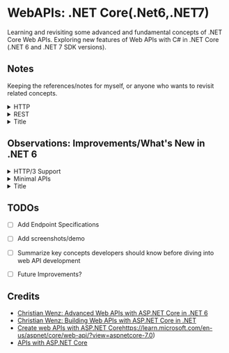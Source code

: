 # WebAPIs: .NET Core(.Net6,.NET7)
Learning and revisiting some advanced and fundamental concepts of .NET Core Web APIs. Exploring new features of Web APIs with C# in .NET Core (.NET 6 and .NET 7 SDK versions).  


## Notes 


Keeping the references/notes for myself, or anyone who wants to revisit related concepts.


<details>
  <summary>HTTP</summary>
  <p>
    &emsp;&emsp;- <a href="https://developer.mozilla.org/en-US/docs/Web/HTTP/Status" target="_blank">HTTP response status codes</a>
  </p>

  <p>
    &emsp;&emsp;- <a href="https://www.debugbear.com/blog/http3-quic-protocol-guide" target="_blank">A Comprehensive Guide To HTTP/3 and QUIC + HTTP/1.1 vs HTTP/2 vs HTTP/3</a>
  </p>

  <p>
    &emsp;&emsp;- <a href="https://datatracker.ietf.org/doc/html/rfc2616" target="_blank">HTTP/1.1 Original Specification</a>
  </p>
</details>


<details>
  <summary>REST</summary>

  <p>
    &emsp;&emsp;- REST is a design concept.
  </p>
  
  <p>
    &emsp;&emsp;- Rest builds on the foundation of HTTP, utilizing its methods, URIs, status codes, and other features to create a scalable and standardized architecture for building web APIs. The principles of REST are designed to align with the capabilities and characteristics of the HTTP protocol.
  </p>

  <details>
  <summary>&emsp;&emsp;More on: REST is built on top of HTTP</summary>

  &emsp;&emsp;&emsp;&emsp;**HTTP Methods (Verbs):**  
  &emsp;&emsp;&emsp;&emsp;&emsp;&emsp;REST relies on standard HTTP methods (verbs) for interactions with resources. The primary methods used in RESTful APIs are GET (retrieve), POST (create), PUT (update/replace), PATCH (partially update), and DELETE (delete).

  &emsp;&emsp;&emsp;&emsp;**Uniform Resource Identifier (URI):**  
  &emsp;&emsp;&emsp;&emsp;&emsp;&emsp;RESTful APIs use URIs to identify resources. URIs are the paths that clients use to access and manipulate resources. For example, /users might represent a collection of users, and /users/123 might represent a specific user with ID 123.

  &emsp;&emsp;&emsp;&emsp;**HTTP Status Codes:**  
  &emsp;&emsp;&emsp;&emsp;&emsp;&emsp;HTTP status codes are used to indicate the result of a client's request. RESTful APIs return status codes such as 200 (OK), 201 (Created), 404 (Not Found), and 500 (Internal Server Error) to convey the outcome of operations.

  &emsp;&emsp;&emsp;&emsp;**Statelessness:**  
  &emsp;&emsp;&emsp;&emsp;&emsp;&emsp;REST adheres to the statelessness constraint, meaning each request from a client to a server must contain all the information needed to understand and fulfill the request. The server does not store the client's state between requests.

  &emsp;&emsp;&emsp;&emsp;**Representation Formats:**  
  &emsp;&emsp;&emsp;&emsp;&emsp;&emsp;REST commonly uses standard data representation formats, such as JSON or XML, for exchanging information between clients and servers. These formats are specified in the HTTP headers (e.g., Content-Type).

  &emsp;&emsp;&emsp;&emsp;**HATEOAS (Hypermedia As The Engine Of Application State):**  
  &emsp;&emsp;&emsp;&emsp;&emsp;&emsp;HATEOAS is a constraint in REST that uses hypermedia links in the response to enable clients to discover and navigate to related resources. Links are embedded in the representation, guiding clients on what actions are possible.

  &emsp;&emsp;&emsp;&emsp;**Cacheability:**  
  &emsp;&emsp;&emsp;&emsp;&emsp;&emsp;HTTP provides mechanisms for caching, and RESTful APIs often leverage caching to improve performance. Cache-related headers, like Cache-Control, can be used to control caching behavior.

  &emsp;&emsp;&emsp;&emsp;**Content Negotiation:**  
  &emsp;&emsp;&emsp;&emsp;&emsp;&emsp;Content negotiation, facilitated by HTTP headers such as Accept and Content-Type, allows clients and servers to agree on the format of the representation data (e.g., JSON or XML).

</details>

</details>


<details>
      <summary>Title</summary>
      <p>
           Content 1 Content 1 Content 1 Content 1 Content 1
      </p>
</details>

  
## Observations: Improvements/What's New in .NET 6


<details>
      <summary>HTTP/3 Support</summary>
      <p>
      &emsp;&emsp;- .NET 6 includes preview support for HTTP/3. HTTP/3 solves some existing functional and performance challenges by using a new underlying connection protocol called QUIC.QUIC establishes connections more quickly, and connections are independent of the IP address, allowing mobile clients to roam between Wi-fi and cellular networks. 
      </p>
</details>


<details>
  <summary>Minimal APIs</summary>
  <p>
    &emsp;&emsp;- ASP.NET 6 introduces Minimal APIs, offering a lightweight approach to building APIs with reduced boilerplate code. Unlike the traditional ASP.NET Core Web API template, if the <strong>Use controllers</strong> checkbox is unchecked during project creation, no controllers are generated. This feature caters to developers aiming to minimize unnecessary components.
  </p>
  
  <p>
    &emsp;&emsp;- Minimal APIs simplify the process of developing smaller, faster microservices. In scenarios where a microservices or serverless architecture demands small, focused APIs, minimal APIs eliminate unnecessary overhead. They are particularly suitable for APIs with a single, well-defined purpose, providing an efficient way to define such APIs.
  </p>

  <p>
    &emsp;&emsp;- Consider leveraging minimal APIs for quick prototyping, testing, or the creation of temporary APIs to validate ideas. Their lightweight nature makes them well-suited for scenarios where a rapid development cycle and minimal setup are essential.
  </p>
</details>


<details>
      <summary>Title</summary>
      <p>
           Content 1 Content 1 Content 1 Content 1 Content 1
      </p>
</details>


## TODOs


- [ ] Add Endpoint Specifications  
- [ ] Add screenshots/demo  
- [ ] Summarize key concepts developers should know before diving into web API development
- [ ] Future Improvements? 


## Credits


- [Christian Wenz: Advanced Web APIs with ASP.NET Core in .NET 6](https://www.linkedin.com/learning/advanced-web-apis-with-asp-dot-net-core-in-dot-net-6/filtering-items?contextUrn=urn%3Ali%3AlearningCollection%3A7127800062000201728)
- [Christian Wenz: Building Web APIs with ASP.NET Core in .NET](https://www.linkedin.com/learning/building-web-apis-with-asp-dot-net-core-in-dot-net/hello-world-api-style-19429584?contextUrn=urn%3Ali%3AlearningCollection%3A7127800062000201728)
- [Create web APIs with ASP.NET Core](https://learn.microsoft.com/en-us/aspnet/core/web-api/?view=aspnetcore-7.0)https://learn.microsoft.com/en-us/aspnet/core/web-api/?view=aspnetcore-7.0)
- [APIs with ASP.NET Core](https://dotnet.microsoft.com/en-us/apps/aspnet/apis)
